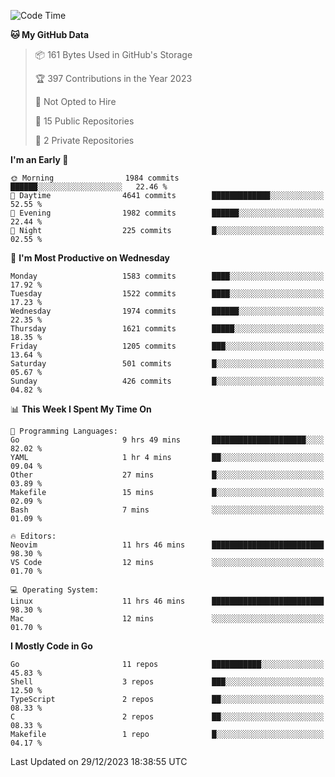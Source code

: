 <!--START_SECTION:waka-->
![Code Time](http://img.shields.io/badge/Code%20Time-308%20hrs%202%20mins-blue)

**🐱 My GitHub Data** 

> 📦 161 Bytes Used in GitHub's Storage 
 > 
> 🏆 397 Contributions in the Year 2023
 > 
> 🚫 Not Opted to Hire
 > 
> 📜 15 Public Repositories 
 > 
> 🔑 2 Private Repositories 
 > 
**I'm an Early 🐤** 

```text
🌞 Morning                1984 commits        ██████░░░░░░░░░░░░░░░░░░░   22.46 % 
🌆 Daytime                4641 commits        █████████████░░░░░░░░░░░░   52.55 % 
🌃 Evening                1982 commits        ██████░░░░░░░░░░░░░░░░░░░   22.44 % 
🌙 Night                  225 commits         █░░░░░░░░░░░░░░░░░░░░░░░░   02.55 % 
```
📅 **I'm Most Productive on Wednesday** 

```text
Monday                   1583 commits        ████░░░░░░░░░░░░░░░░░░░░░   17.92 % 
Tuesday                  1522 commits        ████░░░░░░░░░░░░░░░░░░░░░   17.23 % 
Wednesday                1974 commits        ██████░░░░░░░░░░░░░░░░░░░   22.35 % 
Thursday                 1621 commits        █████░░░░░░░░░░░░░░░░░░░░   18.35 % 
Friday                   1205 commits        ███░░░░░░░░░░░░░░░░░░░░░░   13.64 % 
Saturday                 501 commits         █░░░░░░░░░░░░░░░░░░░░░░░░   05.67 % 
Sunday                   426 commits         █░░░░░░░░░░░░░░░░░░░░░░░░   04.82 % 
```


📊 **This Week I Spent My Time On** 

```text
💬 Programming Languages: 
Go                       9 hrs 49 mins       █████████████████████░░░░   82.02 % 
YAML                     1 hr 4 mins         ██░░░░░░░░░░░░░░░░░░░░░░░   09.04 % 
Other                    27 mins             █░░░░░░░░░░░░░░░░░░░░░░░░   03.89 % 
Makefile                 15 mins             █░░░░░░░░░░░░░░░░░░░░░░░░   02.09 % 
Bash                     7 mins              ░░░░░░░░░░░░░░░░░░░░░░░░░   01.09 % 

🔥 Editors: 
Neovim                   11 hrs 46 mins      █████████████████████████   98.30 % 
VS Code                  12 mins             ░░░░░░░░░░░░░░░░░░░░░░░░░   01.70 % 

💻 Operating System: 
Linux                    11 hrs 46 mins      █████████████████████████   98.30 % 
Mac                      12 mins             ░░░░░░░░░░░░░░░░░░░░░░░░░   01.70 % 
```

**I Mostly Code in Go** 

```text
Go                       11 repos            ███████████░░░░░░░░░░░░░░   45.83 % 
Shell                    3 repos             ███░░░░░░░░░░░░░░░░░░░░░░   12.50 % 
TypeScript               2 repos             ██░░░░░░░░░░░░░░░░░░░░░░░   08.33 % 
C                        2 repos             ██░░░░░░░░░░░░░░░░░░░░░░░   08.33 % 
Makefile                 1 repo              █░░░░░░░░░░░░░░░░░░░░░░░░   04.17 % 
```




 Last Updated on 29/12/2023 18:38:55 UTC
<!--END_SECTION:waka-->
